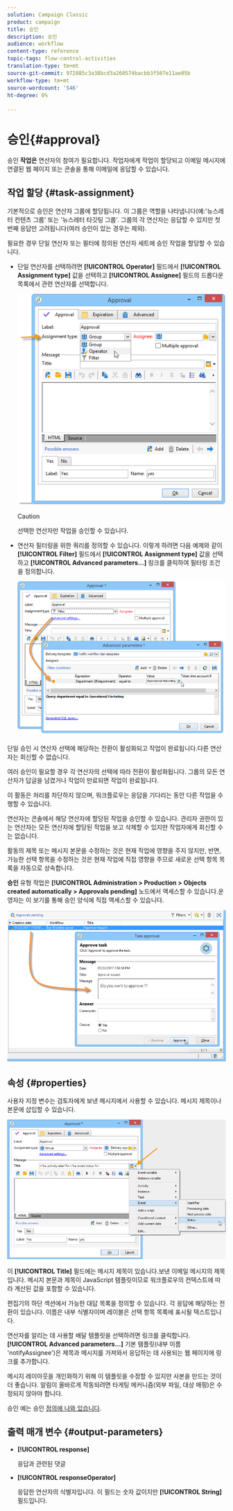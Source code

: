 ```yaml
---
solution: Campaign Classic
product: campaign
title: 승인
description: 승인
audience: workflow
content-type: reference
topic-tags: flow-control-activities
translation-type: tm+mt
source-git-commit: 972885c3a38bcd3a260574bacbb3f507e11ae05b
workflow-type: tm+mt
source-wordcount: '546'
ht-degree: 0%

---
```



# 승인{#approval}

승인 **작업은** 연산자의 참여가 필요합니다. 작업자에게 작업이 할당되고 이메일 메시지에 연결된 웹 페이지 또는 콘솔을 통해 이메일에 응답할 수 있습니다.

## 작업 할당 {#task-assignment}

기본적으로 승인은 연산자 그룹에 할당됩니다. 이 그룹은 역할을 나타냅니다(예:&#39;뉴스레터 컨텐츠 그룹&#39; 또는 &#39;뉴스레터 타깃팅 그룹&#39;. 그룹의 각 연산자는 응답할 수 있지만 첫 번째 응답만 고려됩니다(여러 승인이 있는 경우는 제외).

필요한 경우 단일 연산자 또는 필터에 정의된 연산자 세트에 승인 작업을 할당할 수 있습니다.

* 단일 연산자를 선택하려면 **[!UICONTROL Operator]** 필드에서 **[!UICONTROL Assignment type]** 값을 선택하고 **[!UICONTROL Assignee]** 필드의 드롭다운 목록에서 관련 연산자를 선택합니다.

   ![](assets/s_advuser_validation_box_assign.png)

   >[!CAUTION]
   >
   >선택한 연산자만 작업을 승인할 수 있습니다.

* 연산자 필터링을 위한 쿼리를 정의할 수 있습니다. 이렇게 하려면 다음 예제와 같이 **[!UICONTROL Filter]** 필드에서 **[!UICONTROL Assignment type]** 값을 선택하고 **[!UICONTROL Advanced parameters...]** 링크를 클릭하여 필터링 조건을 정의합니다.

   ![](assets/s_advuser_validation_box_filter.png)

단일 승인 시 연산자 선택에 해당하는 전환이 활성화되고 작업이 완료됩니다.다른 연산자는 회신할 수 없습니다.

여러 승인이 필요할 경우 각 연산자의 선택에 따라 전환이 활성화됩니다. 그룹의 모든 연산자가 답글을 남겼거나 작업이 만료되면 작업이 완료됩니다.

이 활동은 처리를 차단하지 않으며, 워크플로우는 응답을 기다리는 동안 다른 작업을 수행할 수 있습니다.

연산자는 콘솔에서 해당 연산자에 할당된 작업을 승인할 수 있습니다. 관리자 권한이 있는 연산자는 모든 연산자에 할당된 작업을 보고 삭제할 수 있지만 작업자에게 회신할 수는 없습니다.

활동의 제목 또는 메시지 본문을 수정하는 것은 현재 작업에 영향을 주지 않지만, 반면, 가능한 선택 항목을 수정하는 것은 현재 작업에 직접 영향을 주므로 새로운 선택 항목 목록을 자동으로 상속합니다.

**승인** 유형 작업은 **[!UICONTROL Administration > Production > Objects created automatically > Approvals pending]** 노드에서 액세스할 수 있습니다.운영자는 이 보기를 통해 승인 양식에 직접 액세스할 수 있습니다.

![](assets/s_advuser_validation_from_console.png)

## 속성 {#properties}

사용자 지정 변수는 검토자에게 보낸 메시지에서 사용할 수 있습니다. 메시지 제목이나 본문에 삽입할 수 있습니다.

![](assets/edit_validation.png)

이 **[!UICONTROL Title]** 필드에는 메시지 제목이 있습니다.보낸 이메일 메시지의 제목입니다. 메시지 본문과 제목이 JavaScript 템플릿이므로 워크플로우의 컨텍스트에 따라 계산된 값을 포함할 수 있습니다.

편집기의 하단 섹션에서 가능한 대답 목록을 정의할 수 있습니다. 각 응답에 해당하는 전환이 있습니다. 이름은 내부 식별자이며 레이블은 선택 항목 목록에 표시될 텍스트입니다.

연산자를 알리는 데 사용할 배달 템플릿을 선택하려면 링크를 클릭합니다. **[!UICONTROL Advanced parameters...]** 기본 템플릿(내부 이름 &#39;notifyAssignee&#39;)은 제목과 메시지를 가져와서 응답하는 데 사용되는 웹 페이지에 링크를 추가합니다.

메시지 레이아웃을 개인화하기 위해 이 템플릿을 수정할 수 있지만 사본을 만드는 것이 더 좋습니다. 알림이 올바르게 작동되려면 타게팅 메커니즘(외부 파일, 대상 매핑)은 수정되지 않아야 합니다.

승인 예는 승인 [정의에 나와 있습니다](../../workflow/using/defining-approvals.md).

## 출력 매개 변수 {#output-parameters}

* **[!UICONTROL response]**

   응답과 관련된 댓글

* **[!UICONTROL responseOperator]**

   응답한 연산자의 식별자입니다. 이 필드는 숫자 값이지만 **[!UICONTROL String]** 필드입니다.

